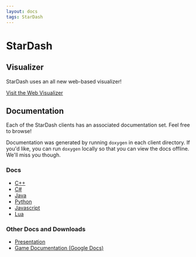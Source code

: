 ```yaml
---
layout: docs
tags: StarDash
---
```


# StarDash

## Visualizer

StarDash uses an all new web-based visualizer!

<a href="http://vis.megaminerai.com" class="btn btn-info">
Visit the Web Visualizer<i class="fa fa-eye"></i>
</a>

## Documentation

Each of the StarDash clients has an associated documentation set. Feel
free to browse!

Documentation was generated by running ``doxygen`` in each client
directory. If you'd like, you can run ``doxygen`` locally so that you
can view the docs offline. We'll miss you though.

### Docs

* [C++](http://siggame.io/Joueur.cpp/namespacecpp__client_1_1stardash.html)
* [C#](https://siggame.io/Joueur.cs/games/index.html)
* [Java](http://siggame.io/Joueur.java/)
* [Python](https://siggame.io/Joueur.py/stardash/)
* [Javascript](http://siggame.io/Joueur.js/Stardash.html)
* [Lua](http://siggame.io/Joueur.lua/starDash/)
### Other Docs and Downloads

* [Presentation](https://docs.google.com/presentation/d/15lJcIiPPkP8L0uuYkq-ZJzg0CkIgfWgRKYAwUxyLMqI/edit?usp=sharing)
* [Game Documentation (Google Docs)](https://github.com/siggame/Cadre/blob/master/Games/Stardash/rules.md)
